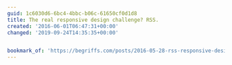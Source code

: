 ```yaml
---
guid: 1c6030d6-6bc4-4bbc-b06c-61650cf0d1d8
title: The real responsive design challenge? RSS.
created: '2016-06-01T06:47:31+00:00'
changed: '2019-09-24T14:35:35+00:00'


bookmark_of: 'https://begriffs.com/posts/2016-05-28-rss-responsive-design.html?hn=1'
---
```




